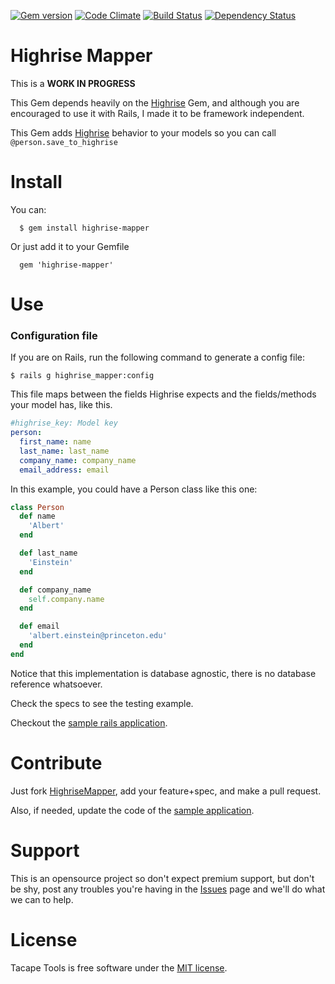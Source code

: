 [![Gem version](https://badge.fury.io/rb/highrise-mapper.png)](http://rubygems.org/gems/highrise_mapper) [![Code Climate](https://codeclimate.com/github/lucasmartins/highrise-mapper.png)](https://codeclimate.com/github/lucasmartins/highrise-mapper) [![Build Status](https://secure.travis-ci.org/lucasmartins/highrise-mapper.png?branch=master)](https://travis-ci.org/lucasmartins/highrise-mapper) [![Dependency Status](https://gemnasium.com/lucasmartins/highrise-mapper.png)](https://gemnasium.com/lucasmartins/highrise-mapper)

Highrise Mapper
===============

This is a **WORK IN PROGRESS**

This Gem depends heavily on the [Highrise](https://github.com/tapajos/highrise) Gem, and although you are encouraged to use it with Rails, I made it to be framework independent.

This Gem adds [Highrise](https://github.com/tapajos/highrise) behavior to your models so you can call `@person.save_to_highrise`

Install
=======

You can:
```
  $ gem install highrise-mapper
```

Or just add it to your Gemfile
```
  gem 'highrise-mapper'
```

Use
===

### Configuration file
If you are on Rails, run the following command to generate a config file:

`$ rails g highrise_mapper:config`

This file maps between the fields Highrise expects and the fields/methods your model has, like this.

```yml
#highrise_key: Model key 
person:
  first_name: name
  last_name: last_name
  company_name: company_name
  email_address: email
```

In this example, you could have a Person class like this one:

```ruby
class Person
  def name
    'Albert'
  end

  def last_name
    'Einstein'
  end

  def company_name
    self.company.name
  end

  def email
    'albert.einstein@princeton.edu'
  end
end
```
Notice that this implementation is database agnostic, there is no database reference whatsoever.

Check the specs to see the testing example.

Checkout the [sample rails application](https://github.com/lucasmartins/highrise-mapper-example).

Contribute
==========

Just fork [HighriseMapper](https://github.com/lucasmartins/highrise-mapper), add your feature+spec, and make a pull request.

Also, if needed, update the code of the [sample application](https://github.com/lucasmartins/highrise-mapper-example).

Support
=======

This is an opensource project so don't expect premium support, but don't be shy, post any troubles you're having in the [Issues](https://github.com/lucasmartins/highrise-mapper/issues) page and we'll do what we can to help.

License
=======

Tacape Tools is free software under the [MIT license](http://lucasmartins.mit-license.org).